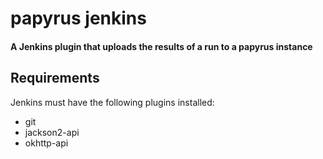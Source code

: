 # papyrus jenkins
#### A Jenkins plugin that uploads the results of a run to a papyrus instance

## Requirements
Jenkins must have the following plugins installed:
* git
* jackson2-api
* okhttp-api
